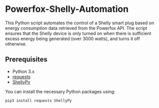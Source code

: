 # Powerfox-Shelly-Automation

This Python script automates the control of a Shelly smart plug based on energy consumption data retrieved from the Powerfox API. The script ensures that the Shelly device is only turned on when there is sufficient excess energy being generated (over 3000 watts), and turns it off otherwise.

## Prerequisites

- Python 3.x
- [requests](https://pypi.org/project/requests/)
- [ShellyPy](https://github.com/StyraHem/ShellyPy)

You can install the necessary Python packages using:

```bash
pip3 install requests ShellyPy
